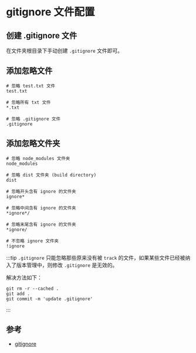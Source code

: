 # gitignore 文件配置

## 创建 .gitignore 文件

在文件夹根目录下手动创建 `.gitignore` 文件即可。

## 添加忽略文件

```
# 忽略 test.txt 文件
test.txt

# 忽略所有 txt 文件
*.txt

# 忽略 .gitignore 文件
.gitignore
```

## 添加忽略文件夹

```
# 忽略 node_modules 文件夹
node_modules

# 忽略 dist 文件夹 (build directory)
dist

# 忽略开头含有 ignore 的文件夹
ignore*

# 忽略中间含有 ignore 的文件夹
*ignore*/

# 忽略末尾含有 ignore 的文件夹
*ignore/

# 不忽略 ignore 文件夹
!ignore
```

:::tip
`.gitignore` 只能忽略那些原来没有被 `track` 的文件，如果某些文件已经被纳入了版本管理中，则修改 `.gitignore` 是无效的。

解决方法如下：

```
git rm -r --cached .
git add .
git commit -m 'update .gitignore'
```

:::

## 参考

- [gitignore](https://321paranoiawhy.github.io/post/gitignore/)